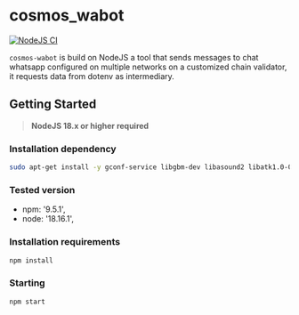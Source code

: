 # cosmos_wabot

[![NodeJS CI](https://github.com/sxlmnwb/cosmos_wabot/actions/workflows/nodejs.yml/badge.svg)](https://github.com/sxlmnwb/cosmos_wabot/actions/workflows/nodejs.yml)

`cosmos-wabot` is build on NodeJS a tool that sends messages to chat whatsapp configured on multiple networks on a customized chain validator, it requests data from dotenv as intermediary.

## Getting Started

> **NodeJS 18.x or higher required**

### Installation dependency

```bash
sudo apt-get install -y gconf-service libgbm-dev libasound2 libatk1.0-0 libc6 libcairo2 libcups2 libdbus-1-3 libexpat1 libfontconfig1 libgcc1 libgconf-2-4 libgdk-pixbuf2.0-0 libglib2.0-0 libgtk-3-0 libnspr4 libpango-1.0-0 libpangocairo-1.0-0 libstdc++6 libx11-6 libx11-xcb1 libxcb1 libxcomposite1 libxcursor1 libxdamage1 libxext6 libxfixes3 libxi6 libxrandr2 libxrender1 libxss1 libxtst6 ca-certificates fonts-liberation libappindicator1 libnss3 lsb-release xdg-utils wget
```

### Tested version

- npm: '9.5.1',
- node: '18.16.1',

### Installation requirements

```bash
npm install
```

### Starting 

```bash
npm start
```
